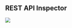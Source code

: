 ## REST API Inspector
![](https://github.com/chapeter/ACI_Programmability_Intro/tree/master/images/aci-api-inspector-1.png)

